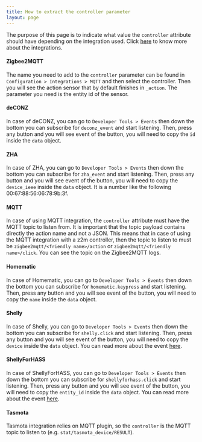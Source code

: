 ```yaml
---
title: How to extract the controller parameter
layout: page
---
```


The purpose of this page is to indicate what value the `controller` attribute should have depending on the integration used. Click [here](/controllerx/start/integrations) to know more about the integrations.

#### Zigbee2MQTT

The name you need to add to the `controller` parameter can be found in `Configuration > Integrations > MQTT` and then select the controller. Then you will see the action sensor that by default finishes in `_action`. The parameter you need is the entity id of the sensor.

#### deCONZ

In case of deCONZ, you can go to `Developer Tools > Events` then down the bottom you can subscribe for `deconz_event` and start listening. Then, press any button and you will see event of the button, you will need to copy the `id` inside the `data` object.

#### ZHA

In case of ZHA, you can go to `Developer Tools > Events` then down the bottom you can subscribe for `zha_event` and start listening. Then, press any button and you will see event of the button, you will need to copy the `device_ieee` inside the `data` object. It is a number like the following 00:67:88:56:06:78:9b:3f.

#### MQTT

In case of using MQTT integration, the `controller` attribute must have the MQTT topic to listen from. It is important that the topic payload contains directly the action name and not a JSON. This means that in case of using the MQTT integration with a z2m controller, then the topic to listen to must be `zigbee2mqtt/<friendly name>/action` or `zigbee2mqtt/<friendly name>/click`. You can see the topic on the Zigbee2MQTT logs.

#### Homematic

In case of Homematic, you can go to `Developer Tools > Events` then down the bottom you can subscribe for `homematic.keypress` and start listening. Then, press any button and you will see event of the button, you will need to copy the `name` inside the `data` object.

#### Shelly

In case of Shelly, you can go to `Developer Tools > Events` then down the bottom you can subscribe for `shelly.click` and start listening. Then, press any button and you will see event of the button, you will need to copy the `device` inside the `data` object. You can read more about the event [here](https://www.home-assistant.io/integrations/shelly/#events).

#### ShellyForHASS

In case of ShellyForHASS, you can go to `Developer Tools > Events` then down the bottom you can subscribe for `shellyforhass.click` and start listening. Then, press any button and you will see event of the button, you will need to copy the `entity_id` inside the `data` object. You can read more about the event [here](https://github.com/StyraHem/ShellyForHASS#shellyforhassclick-020).

#### Tasmota

Tasmota integration relies on MQTT plugin, so the `controller` is the MQTT topic to listen to (e.g. `stat/tasmota_device/RESULT`).
